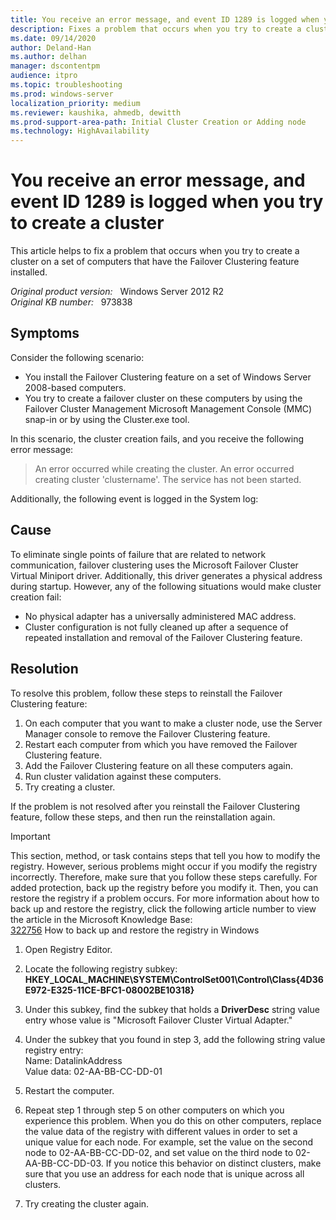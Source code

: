 ```yaml
---
title: You receive an error message, and event ID 1289 is logged when you try to create a cluster 
description: Fixes a problem that occurs when you try to create a cluster on a set of computers that have the Failover Clustering feature installed. 
ms.date: 09/14/2020
author: Deland-Han
ms.author: delhan 
manager: dscontentpm
audience: itpro
ms.topic: troubleshooting
ms.prod: windows-server
localization_priority: medium
ms.reviewer: kaushika, ahmedb, dewitth
ms.prod-support-area-path: Initial Cluster Creation or Adding node
ms.technology: HighAvailability
---
```

# You receive an error message, and event ID 1289 is logged when you try to create a cluster 

This article helps to fix a problem that occurs when you try to create a cluster on a set of computers that have the Failover Clustering feature installed.

_Original product version:_ &nbsp; Windows Server 2012 R2  
_Original KB number:_ &nbsp; 973838

## Symptoms

Consider the following scenario:
- You install the Failover Clustering feature on a set of Windows Server 2008-based computers.
- You try to create a failover cluster on these computers by using the Failover Cluster Management Microsoft Management Console (MMC) snap-in or by using the Cluster.exe tool.  

In this scenario, the cluster creation fails, and you receive the following error message:  
>An error occurred while creating the cluster. An error occurred creating cluster 'clustername'. The service has not been started.  

Additionally, the following event is logged in the System log:

## Cause

To eliminate single points of failure that are related to network communication, failover clustering uses the Microsoft Failover Cluster Virtual Miniport driver. Additionally, this driver generates a physical address during startup. However, any of the following situations would make cluster creation fail:
- No physical adapter has a universally administered MAC address.
- Cluster configuration is not fully cleaned up after a sequence of repeated installation and removal of the Failover Clustering feature.


## Resolution

To resolve this problem, follow these steps to reinstall the Failover Clustering feature:
1. On each computer that you want to make a cluster node, use the Server Manager console to remove the Failover Clustering feature.
2. Restart each computer from which you have removed the Failover Clustering feature.
3. Add the Failover Clustering feature on all these computers again.
4. Run cluster validation against these computers.
5. Try creating a cluster.  

If the problem is not resolved after you reinstall the Failover Clustering feature, follow these steps, and then run the reinstallation again.

> [!IMPORTANT]
> This section, method, or task contains steps that tell you how to modify the registry. However, serious problems might occur if you modify the registry incorrectly. Therefore, make sure that you follow these steps carefully. For added protection, back up the registry before you modify it. Then, you can restore the registry if a problem occurs. For more information about how to back up and restore the registry, click the following article number to view the article in the Microsoft Knowledge Base:  
[322756](https://support.microsoft.com/help/322756) How to back up and restore the registry in Windows  

1. Open Registry Editor.
2. Locate the following registry subkey:  
 **HKEY_LOCAL_MACHINE\SYSTEM\ControlSet001\Control\Class\{4D36E972-E325-11CE-BFC1-08002BE10318}**  

3. Under this subkey, find the subkey that holds a **DriverDesc** string value entry whose value is "Microsoft Failover Cluster Virtual Adapter."
4. Under the subkey that you found in step 3, add the following string value registry entry:  
Name: DatalinkAddress  
 Value data: 02-AA-BB-CC-DD-01
5. Restart the computer.
6. Repeat step 1 through step 5 on other computers on which you experience this problem. When you do this on other computers, replace the value data of the registry with different values in order to set a unique value for each node. For example, set the value on the second node to 02-AA-BB-CC-DD-02, and set value on the third node to 02-AA-BB-CC-DD-03. If you notice this behavior on distinct clusters, make sure that you use an address for each node that is unique across all clusters.
7. Try creating the cluster again.

